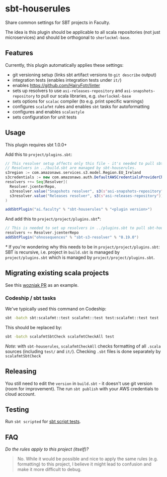 # sbt-houserules

Share common settings for SBT projects in Faculty.

The idea is this plugin should be applicable to all scala repositories
(not just microservices) and should be orthogonal to `sherlockml-base`.

## Features

Currently, this plugin automatically applies these settings:

- git versioning setup (links sbt artifact versions to `git describe` output)
- integration tests (enables integration tests under `it/`)
- enables https://github.com/HairyFotr/linter
- sets up resolvers to use `asi-releases-repository` and 
  `asi-snapshots-repository` to pull our scala libraries, e.g. 
  `sherlockml-base`
- sets options for `scalac` compiler (to e.g. print specific warnings)
- configures `scalafmt` rules and enables `sbt` tasks for autoformatting
- configures and enables `scalastyle`
- sets configuration for unit tests

## Usage

This plugin requires sbt 1.0.0+

Add this to `project/plugins.sbt`:

```scala
// This resolver setup affects only this file - it's needed to pull sbt-houserules
// Resolvers in ../build.sbt are managed by sbt-houserules.
s3region := com.amazonaws.services.s3.model.Region.EU_Ireland
s3credentials := new com.amazonaws.auth.DefaultAWSCredentialsProviderChain()
resolvers ++= Seq[Resolver](
  Resolver.jcenterRepo,
  s3resolver.value("Snapshots resolver", s3(s"asi-snapshots-repository")).withIvyPatterns,
  s3resolver.value("Releases resolver", s3(s"asi-releases-repository")).withIvyPatterns
)

addSbtPlugin("ai.faculty" % "sbt-houserules" % "<plugin version>")
```

And add this to `project/project/plugins.sbt`*:

```scala
// This is needed to set up resolvers in ../plugins.sbt to pull sbt-houserules.
resolvers += Resolver.jcenterRepo
addSbtPlugin("ohnosequences" % "sbt-s3-resolver" % "0.19.0")
```

_*_ If you're wondering why this needs to be in `project/project/plugins.sbt`: 
SBT is recursive, i.e. project in `build.sbt` is managed by `project/plugins.sbt`
which is managed by `project/project/plugins.sbt`.

## Migrating existing scala projects

See this [wozniak PR](https://bitbucket.org/theasi/wozniak/pull-requests/22/wip-houserules-plugin)
as an example.

### Codeship / sbt tasks

We've typically used this command on Codeship:
 
```bash
sbt -batch sbt:scalafmt::test scalafmt::test test:scalafmt::test test
```
                        
This should be replaced by:

```bash
sbt -batch scalafmtSbtCheck scalafmtCheckAll test
```

_Note:_ with `sbt-houserules`, `scalafmtCheckAll` checks formatting of all 
`.scala` sources (including `test/` and `it/`). Checking `.sbt` files is
done separately by `scalafmtSbtCheck` 

## Releasing

You still need to edit the `version` in `build.sbt` - it doesn't use git
version (room for improvement). The run `sbt publish` with your AWS credentials to cloud account.

## Testing

Run `sbt scripted` for [sbt script tests](http://www.scala-sbt.org/1.x/docs/Testing-sbt-plugins.html).

## FAQ

_Do the rules apply to this project (itself)?_
> No. While it would be possible and nice to apply the same rules (e.g. 
> formatting) to this project, I believe it might lead to confusion and make it
> more difficult to debug.
